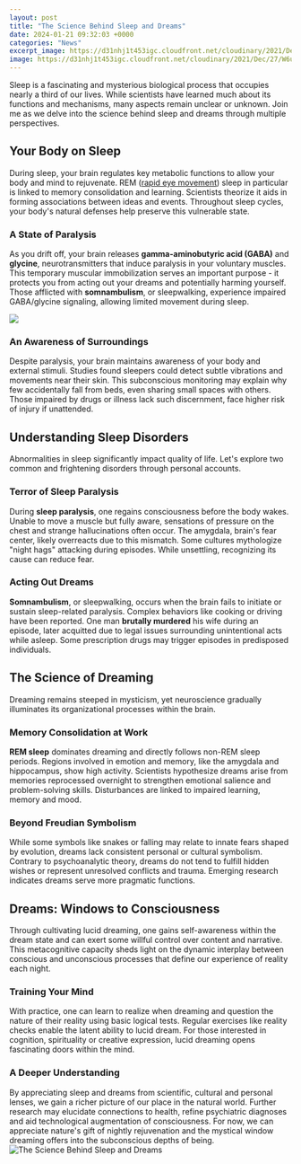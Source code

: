 ```yaml
---
layout: post
title: "The Science Behind Sleep and Dreams"
date: 2024-01-21 09:32:03 +0000
categories: "News"
excerpt_image: https://d31nhj1t453igc.cloudfront.net/cloudinary/2021/Dec/27/W6uZWOshAYVrRSzgX3vn.jpg
image: https://d31nhj1t453igc.cloudfront.net/cloudinary/2021/Dec/27/W6uZWOshAYVrRSzgX3vn.jpg
---
```


Sleep is a fascinating and mysterious biological process that occupies nearly a third of our lives. While scientists have learned much about its functions and mechanisms, many aspects remain unclear or unknown. Join me as we delve into the science behind sleep and dreams through multiple perspectives.
## Your Body on Sleep 
During sleep, your brain regulates key metabolic functions to allow your body and mind to rejuvenate. REM ([rapid eye movement](https://store.fi.io.vn/womens-girl-moldovan-moldova-flag-unicorn-women-2)) sleep in particular is linked to memory consolidation and learning. Scientists theorize it aids in forming associations between ideas and events. Throughout sleep cycles, your body's natural defenses help preserve this vulnerable state.
### A State of Paralysis
As you drift off, your brain releases **gamma-aminobutyric acid (GABA)** and **glycine**, neurotransmitters that induce paralysis in your voluntary muscles. This temporary muscular immobilization serves an important purpose - it protects you from acting out your dreams and potentially harming yourself. Those afflicted with **somnambulism**, or sleepwalking, experience impaired GABA/glycine signaling, allowing limited movement during sleep. 

![](https://i.ytimg.com/vi/sbCIV8IVPnA/maxresdefault.jpg)
### An Awareness of Surroundings 
Despite paralysis, your brain maintains awareness of your body and external stimuli. Studies found sleepers could detect subtle vibrations and movements near their skin. This subconscious monitoring may explain why few accidentally fall from beds, even sharing small spaces with others. Those impaired by drugs or illness lack such discernment, face higher risk of injury if unattended.  
## Understanding Sleep Disorders
Abnormalities in sleep significantly impact quality of life. Let's explore two common and frightening disorders through personal accounts. 
### Terror of Sleep Paralysis
During **sleep paralysis**, one regains consciousness before the body wakes. Unable to move a muscle but fully aware, sensations of pressure on the chest and strange hallucinations often occur. The amygdala, brain's fear center, likely overreacts due to this mismatch. Some cultures mythologize "night hags" attacking during episodes. While unsettling, recognizing its cause can reduce fear.
### Acting Out Dreams 
**Somnambulism**, or sleepwalking, occurs when the brain fails to initiate or sustain sleep-related paralysis. Complex behaviors like cooking or driving have been reported. One man **brutally murdered** his wife during an episode, later acquitted due to legal issues surrounding unintentional acts while asleep. Some prescription drugs may trigger episodes in predisposed individuals.  
## The Science of Dreaming
Dreaming remains steeped in mysticism, yet neuroscience gradually illuminates its organizational processes within the brain.
### Memory Consolidation at Work
**REM sleep** dominates dreaming and directly follows non-REM sleep periods. Regions involved in emotion and memory, like the amygdala and hippocampus, show high activity. Scientists hypothesize dreams arise from memories reprocessed overnight to strengthen emotional salience and problem-solving skills. Disturbances are linked to impaired learning, memory and mood.
### Beyond Freudian Symbolism  
While some symbols like snakes or falling may relate to innate fears shaped by evolution, dreams lack consistent personal or cultural symbolism. Contrary to psychoanalytic theory, dreams do not tend to fulfill hidden wishes or represent unresolved conflicts and trauma. Emerging research indicates dreams serve more pragmatic functions.
## Dreams: Windows to Consciousness
Through cultivating lucid dreaming, one gains self-awareness within the dream state and can exert some willful control over content and narrative. This metacognitive capacity sheds light on the dynamic interplay between conscious and unconscious processes that define our experience of reality each night. 
### Training Your Mind  
With practice, one can learn to realize when dreaming and question the nature of their reality using basic logical tests. Regular exercises like reality checks enable the latent ability to lucid dream. For those interested in cognition, spirituality or creative expression, lucid dreaming opens fascinating doors within the mind.
### A Deeper Understanding
By appreciating sleep and dreams from scientific, cultural and personal lenses, we gain a richer picture of our place in the natural world. Further research may elucidate connections to health, refine psychiatric diagnoses and aid technological augmentation of consciousness. For now, we can appreciate nature's gift of nightly rejuvenation and the mystical window dreaming offers into the subconscious depths of being.
![The Science Behind Sleep and Dreams](https://d31nhj1t453igc.cloudfront.net/cloudinary/2021/Dec/27/W6uZWOshAYVrRSzgX3vn.jpg)